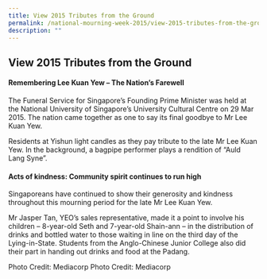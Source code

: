 ```yaml
---
title: View 2015 Tributes from the Ground
permalink: /national-mourning-week-2015/view-2015-tributes-from-the-ground
description: ""
---
```


## View 2015 Tributes from the Ground


#### Remembering Lee Kuan Yew – The Nation’s Farewell

The Funeral Service for Singapore’s Founding Prime Minister was held at the National University of Singapore’s University Cultural Centre on 29 Mar 2015. The nation came together as one to say its final goodbye to Mr Lee Kuan Yew.

[](https://youtu.be/9Mw3AD7tb0U)


Residents at Yishun light candles as they pay tribute to the late Mr Lee Kuan Yew. In the background, a bagpipe performer plays a rendition of “Auld Lang Syne”.

#### Acts of kindness: Community spirit continues to run high

Singaporeans have continued to show their generosity and kindness throughout this mourning period for the late Mr Lee Kuan Yew.

Mr Jasper Tan, YEO’s sales representative, made it a point to involve his children – 8-year-old Seth and 7-year-old Shain-ann – in the distribution of drinks and bottled water to those waiting in line on the third day of the Lying-in-State. Students from the Anglo-Chinese Junior College also did their part in handing out drinks and food at the Padang.


Photo Credit: Mediacorp
Photo Credit: Mediacorp
